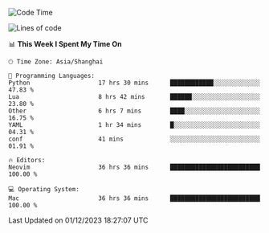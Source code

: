 <!--START_SECTION:waka-->
![Code Time](http://img.shields.io/badge/Code%20Time-1%2C746%20hrs%205%20mins-blue)

![Lines of code](https://img.shields.io/badge/From%20Hello%20World%20I%27ve%20Written-295.2%20thousand%20lines%20of%20code-blue)

📊 **This Week I Spent My Time On** 

```text
🕑︎ Time Zone: Asia/Shanghai

💬 Programming Languages: 
Python                   17 hrs 30 mins      ████████████░░░░░░░░░░░░░   47.83 % 
Lua                      8 hrs 42 mins       ██████░░░░░░░░░░░░░░░░░░░   23.80 % 
Other                    6 hrs 7 mins        ████░░░░░░░░░░░░░░░░░░░░░   16.75 % 
YAML                     1 hr 34 mins        █░░░░░░░░░░░░░░░░░░░░░░░░   04.31 % 
conf                     41 mins             ░░░░░░░░░░░░░░░░░░░░░░░░░   01.91 % 

🔥 Editors: 
Neovim                   36 hrs 36 mins      █████████████████████████   100.00 % 

💻 Operating System: 
Mac                      36 hrs 36 mins      █████████████████████████   100.00 % 
```


 Last Updated on 01/12/2023 18:27:07 UTC
<!--END_SECTION:waka-->
